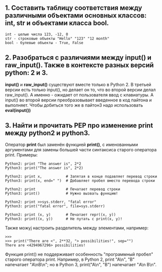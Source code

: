 ## 1. Составить таблицу соответствия между различными объектами основных классов: int, str и объектами класса bool.
```
int - целые числа 123, -12, 0
str - строковые объекты "Hello" "123" "12 month"
bool - булевые объекты - True, False
```
## 2. Разобраться с различиями между input() и raw_input(). Также в контексте разных версий python: 2 и 3.

**input()** и **raw_input()** существуют вместе только в Python 2. В третьей версии есть только input(), но делает он то, 
что во второй версии делал raw_input(). А именно - ожидает от пользователя ввод с клавиатуры. 
А input() во второй версии преобразовывает введенное в код пайтона и выполняет. 
Чтобы добиться того же в пайтон3 надо использовать **eval(input())**

## 3. Найти и прочитать PEP про изменение print между python2 и python3.

Оператор **print** был заменён функцией **print()**, с именованными аргументами для замены большей части 
синтаксиса старого оператора print. Примеры:
```
Python2: print "The answer is", 2*2
Python3: print("The answer is", 2*2)

Python2: print x,           # Запятая в конце подавляет перевод строки
Python3: print(x, end=" ")  # Добавляет пробел вместо перевода строки

Python2: print              # Печатает перевод строки
Python3: print()            # Нужно вызвать функцию!

Python2: print >>sys.stderr, "fatal error"
Python3: print("fatal error", file=sys.stderr)

Python2: print (x, y)       # Печатает repr((x, y))
Python3: print((x, y))      # Не путать с print(x, y)!
```
Также можyj настроить разделитель между элементами, например:
```
>>>
>>> print("There are <", 2**32, "> possibilities!", sep="")
There are <4294967296> possibilities!
```
Функция print() не поддерживает особенность "программный пробел" старого оператора print. 
Например, в Python 2, print "A\n", "B" напечатает "A\nB\n"; но в Python 3, print("A\n", "B") 
напечатает "A\n B\n".
